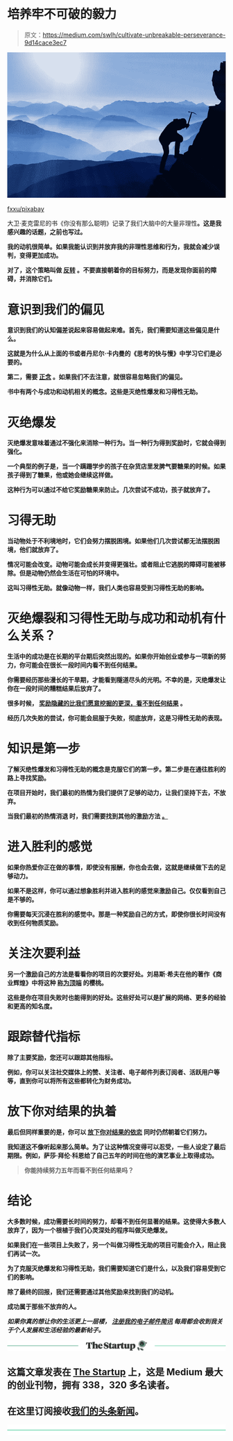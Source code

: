 # 培养牢不可破的毅力

> 原文：<https://medium.com/swlh/cultivate-unbreakable-perseverance-9d14cace3ec7>

![](img/ae53f959378de8a72eef89095d55a0c7.png)

[fxxu/pixabay](https://pixabay.com/en/climbing-to-the-top-mountaineering-2125148/)

大卫·麦克雷尼的书《你没有那么聪明》记录了我们大脑中的大量非理性[](https://ideavisionaction.com/personal-development/predictably-irrational/)**。这是我感兴趣的话题，之前也写过。**

**我的动机很简单。如果我能认识到并放弃我的非理性思维和行为，我就会减少误判，变得更加成功。**

**对了，这个策略叫做 [**反转**](https://ideavisionaction.com/personal-development/make-the-achievement-of-your-goals-inevitable/) 。不要直接朝着你的目标努力，而是发现你面前的障碍，并消除它们。**

# **意识到我们的偏见**

**意识到我们的认知偏差说起来容易做起来难。首先，我们需要知道这些偏见是什么。**

**这就是为什么从上面的书或者丹尼尔·卡内曼的《思考的快与慢》中学习它们是必要的。**

**第二，需要 [**正念**](https://ideavisionaction.com/tag/mindfulness/) 。如果我们不去注意，就很容易忽略我们的偏见。**

**书中有两个与成功和动机相关的概念。这些是灭绝性爆发和习得性无助。**

# **灭绝爆发**

**灭绝爆发意味着通过不强化来消除一种行为。当一种行为得到奖励时，它就会得到强化。**

**一个典型的例子是，当一个蹒跚学步的孩子在杂货店里发脾气要糖果的时候。如果孩子得到了糖果，他或她会继续这样做。**

**这种行为可以通过不给它奖励糖果来防止。几次尝试不成功，孩子就放弃了。**

# **习得无助**

**当动物处于不利境地时，它们会努力摆脱困境。如果他们几次尝试都无法摆脱困境，他们就放弃了。**

**情况可能会改变。动物可能会成长并变得更强壮。或者阻止它逃脱的障碍可能被移除。但是动物仍然会生活在可怕的环境中。**

**这叫习得性无助。就像动物一样，我们人类也容易受到习得性无助的影响。**

# **灭绝爆裂和习得性无助与成功和动机有什么关系？**

**生活中的成功是在长期的平台期后突然出现的。如果你开始创业或参与一项新的努力，你可能会在很长一段时间内看不到任何结果。**

**你需要经历那些漫长的干旱期，才能看到隧道尽头的光明。不幸的是，灭绝爆发让你在一段时间的糟糕结果后放弃了。**

**很多时候， [**奖励隐藏的比我们愿意挖掘的更深，看不到任何结果**](https://ideavisionaction.com/personal-development/were-all-sitting-on-immense-value/) 。**

**经历几次失败的尝试，你可能会屈服于失败，彻底放弃，这是习得性无助的表现。**

# **知识是第一步**

**了解灭绝性爆发和习得性无助的概念是克服它们的第一步。第二步是在通往胜利的路上寻找奖励。**

**在项目开始时，我们最初的热情为我们提供了足够的动力，让我们坚持下去，不放弃。**

**当我们最初的热情消退 时，我们需要找到其他的激励方法 [**。**](https://ideavisionaction.com/entrepreneurship/how-to-go-through-a-dip-when-your-initial-enthusiasm-fades/)**

# **进入胜利的感觉**

**如果你热爱你正在做的事情，即使没有报酬，你也会去做，这就是继续做下去的足够动力。**

**如果不是这样，你可以通过想象胜利并进入胜利的感觉来激励自己。仅仅看到自己是不够的。**

**你需要每天沉浸在胜利的感觉中。那是一种奖励自己的方式，即使你很长时间没有收到任何物质奖励。**

# **关注次要利益**

**另一个激励自己的方法是看看你的项目的次要好处。刘易斯·希夫在他的著作《商业辉煌》中将这种 [**称为顶端**](https://ideavisionaction.com/personal-development/cherry-on-top/) 的樱桃。**

**这些是你在项目失败时也能得到的好处。这些好处可以是扩展的网络、更多的经验和更高的知名度。**

# **跟踪替代指标**

**除了主要奖励，您还可以跟踪其他指标。**

**例如，你可以关注社交媒体上的赞、关注者、电子邮件列表订阅者、活跃用户等等，直到你可以将所有这些都转化为财务成功。**

# **放下你对结果的执着**

**最后但同样重要的是，你可以 [**放下你对结果的依恋**](https://ideavisionaction.com/personal-development/using-emotional-intelligence-to-overcome-your-dysfunctional-patterns/) 同时仍然朝着它们努力。**

**我知道这不像听起来那么简单。为了让这种情况变得可以忍受，一些人设定了最后期限。例如，萨莎·拜伦·科恩给了自己五年的时间在他的演艺事业上取得成功。**

> **你能持续努力五年而看不到任何结果吗？**

# **结论**

**大多数时候，成功需要长时间的努力，却看不到任何显著的结果。这使得大多数人放弃了，因为一个根植于我们心灵深处的程序叫做灭绝爆发。**

**如果我们在一些项目上失败了，另一个叫做习得性无助的项目可能会介入，阻止我们再试一次。**

**为了克服灭绝爆发和习得性无助，我们需要知道它们是什么，以及我们容易受到它们的影响。**

**除了最终的回报，我们还需要通过其他奖励来找到我们的动机。**

**成功属于那些不放弃的人。**

*****如果你真的想让你的生活更上一层楼，*** [***注册我的电子邮件简讯***](https://ideavisionaction.com/email-newsletter/) ***每周都会收到我关于个人发展和生活经验的最新帖子。*****

**[![](img/308a8d84fb9b2fab43d66c117fcc4bb4.png)](https://medium.com/swlh)**

## **这篇文章发表在 [The Startup](https://medium.com/swlh) 上，这是 Medium 最大的创业刊物，拥有 338，320 多名读者。**

## **在这里订阅接收[我们的头条新闻](http://growthsupply.com/the-startup-newsletter/)。**

**[![](img/b0164736ea17a63403e660de5dedf91a.png)](https://medium.com/swlh)**